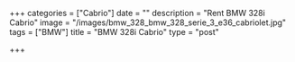 +++
categories = ["Cabrio"]
date = ""
description = "Rent BMW 328i Cabrio"
image = "/images/bmw_328_bmw_328_serie_3_e36_cabriolet.jpg"
tags = ["BMW"]
title = "BMW 328i Cabrio"
type = "post"

+++
